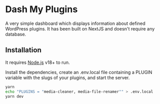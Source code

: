 # Dash My Plugins

A very simple dashboard which displays information about defined WordPress plugins. It has been built on NextJS and doesn't require any database.

## Installation

It requires [Node.js](https://nodejs.org/) v18+ to run.

Install the dependencies, create an .env.local file containing a PLUGIN variable with the slugs of your plugins, and start the server.

```sh
yarn
echo "PLUGINS = "media-cleaner, media-file-renamer"" > .env.local
yarn dev
```